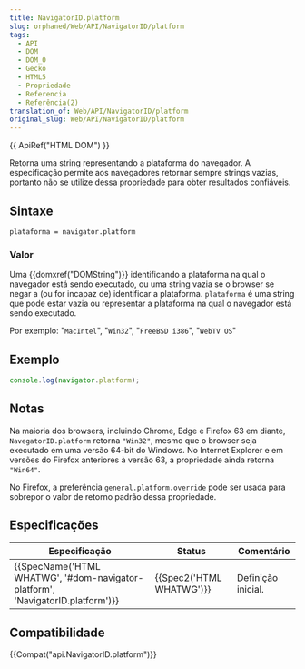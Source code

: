 ```yaml
---
title: NavigatorID.platform
slug: orphaned/Web/API/NavigatorID/platform
tags:
  - API
  - DOM
  - DOM_0
  - Gecko
  - HTML5
  - Propriedade
  - Referencia
  - Referência(2)
translation_of: Web/API/NavigatorID/platform
original_slug: Web/API/NavigatorID/platform
---
```

{{ ApiRef("HTML DOM") }}

Retorna uma string representando a plataforma do navegador. A especificação permite aos navegadores retornar sempre strings vazias, portanto não se utilize dessa propriedade para obter resultados confiáveis.

## Sintaxe

    plataforma = navigator.platform

### Valor

Uma {{domxref("DOMString")}} identificando a plataforma na qual o navegador está sendo executado, ou uma string vazia se o browser se negar a (ou for incapaz de) identificar a plataforma. `plataforma` é uma string que pode estar vazia ou representar a plataforma na qual o navegador está sendo executado.

Por exemplo: "`MacIntel`", "`Win32`", "`FreeBSD i386`", "`WebTV OS`"

## Exemplo

```js
console.log(navigator.platform);
```

## Notas

Na maioria dos browsers, incluindo Chrome, Edge e Firefox 63 em diante, `NavegatorID.platform` retorna `"Win32"`, mesmo que o browser seja executado em uma versão 64-bit do Windows. No Internet Explorer e em versões do Firefox anteriores à versão 63, a propriedade ainda retorna `"Win64"`.

No Firefox, a preferência `general.platform.override` pode ser usada para sobrepor o valor de retorno padrão dessa propriedade.

## Especificações

| Especificação                                                                                            | Status                           | Comentário         |
| -------------------------------------------------------------------------------------------------------- | -------------------------------- | ------------------ |
| {{SpecName('HTML WHATWG', '#dom-navigator-platform', 'NavigatorID.platform')}} | {{Spec2('HTML WHATWG')}} | Definição inicial. |

## Compatibilidade

{{Compat("api.NavigatorID.platform")}}
